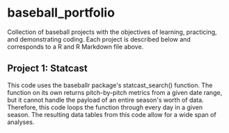 # baseball_portfolio
Collection of baseball projects with the objectives of learning, practicing, and demonstrating coding. Each project is described below and corresponds to a R and R Markdown file above. 

## Project 1: Statcast

This code uses the baseballr package's statcast_search() function. The function on its own returns pitch-by-pitch metrics from a given date range, but it cannot handle the payload of an entire season's worth of data. Therefore, this code loops the function through every day in a given season. The resulting data tables from this code allow for a wide span of analyses.
